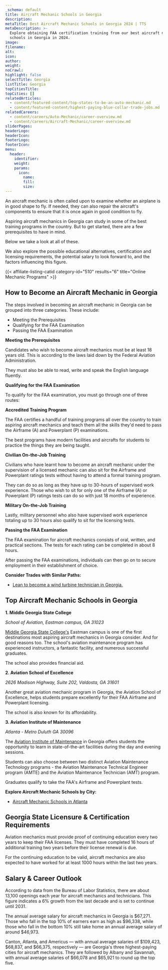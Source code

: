```yaml
---
_schema: default
title: Aircraft Mechanic Schools in Georgia
description:
metaTitle: Best Aircraft Mechanic Schools in Georgia 2024 | TTS
metaDescription: >-
  Explore obtaining FAA certification training from our best aircraft mechanic
  schools in Georgia in 2024.
image:
filename:
alt:
icon:
author:
weight:
noCrawl:
highlight: false
selectTitle: Georgia
listTitle: Georgia
topCitiesTitle:
topCities: []
relatedArticles:
  - content/featured-content/top-states-to-be-an-auto-mechanic.md
  - content/featured-content/highest-paying-blue-collar-trade-jobs.md
relatedCareers:
  - content/careers/Auto-Mechanic/career-overview.md
  - content/careers/Aircraft-Mechanic/career-overview.md
sliderPages:
headerLogo:
headerIcon:
footerLogo:
footerIcon:
menu:
  header:
    identifier:
    weight:
    params:
      icon:
        name:
        fill:
        size:
---
```

An aircraft mechanic is often called upon to examine whether an airplane is in good shape to fly. If needed, they can also repair the aircraft's components to ensure that it is once again in good condition to fly.

Aspiring aircraft mechanics in Georgia can study in some of the best training programs in the country. But to get started, there are a few prerequisites to have in mind.

Below we take a look at all of these.

We also explore the possible educational alternatives, certification and licensing requirements, the potential salary to look forward to, and the factors influencing this figure.

{{< affiliate-listing-catid category-id="510" results="6" title="Online Mechanic Programs" >}}

## **How to Become an Aircraft Mechanic in Georgia**

The steps involved in becoming an aircraft mechanic in Georgia can be grouped into three categories. These include:

* Meeting the Prerequisites
* Qualifying for the FAA Examination
* Passing the FAA Examination

**Meeting the Prerequisites**

Candidates who wish to become aircraft mechanics must be at least 18 years old. This is according to the laws laid down by the Federal Aviation Administration.

They must also be able to read, write and speak the English language fluently.

**Qualifying for the FAA Examination**

To qualify for the FAA examination, you must go through one of three routes:

**Accredited Training Program**

The FAA certifies a handful of training programs all over the country to train aspiring aircraft mechanics and teach them all the skills they'd need to pass the Airframe (A) and Powerplant (P) examinations.

The best programs have modern facilities and aircrafts for students to practice the things they are being taught.

**Civilian On-the-Job Training**

Civilians who have learnt how to become an aircraft mechanic under the supervision of a licensed mechanic can also sit for the Airframe and Powerplant ratings tests without having to attend a formal training program.

They can do so as long as they have up to 30-hours of supervised work experience. Those who wish to sit for only one of the Airframe (A) or Powerplant (P) ratings tests can do so with just 18 months of experience.

**Military On-the-Job Training**

Lastly, military personnel who also have supervised work experience totaling up to 30 hours also qualify to sit for the licensing tests.

**Passing the FAA Examination**

The FAA examination for aircraft mechanics consists of oral, written, and practical sections. The tests for each rating can be completed in about 8 hours.

After passing the FAA examinations, individuals can then go on to secure employment in their establishment of choice.

**Consider Trades with Similar Paths:**

* [Lean to become a wind turbine technician in Georgia.](https://toptradeschools.com/near-you/wind-turbine-technician/georgia/)

## **Top Aircraft Mechanic Schools in Georgia**

**1\. Middle Georgia State College**

*School of Aviation, Eastman campus, GA 31023*

[Middle Georgia State College's](https://www.mga.edu/) Eastman campus is one of the first destinations most aspiring aircraft mechanics in Georgia consider. And for good reasons too. The school's aviation maintenance program has experienced instructors, a fantastic facility, and numerous successful graduates.

The school also provides financial aid.

**2\. Aviation School of Excellence**

*2626 Madison Highway, Suite 202, Valdosta, GA 31601*

Another great aviation mechanic program in Georgia, the Aviation School of Excellence, helps students prepare excellently for their FAA Airframe and Powerplant licensing.

The school is also known for its affordability.

**3\. Aviation Institute of Maintenance**

*Atlanta - Metro Duluth GA 30096*

The [Aviation Institute of Maintenance](https://aviationmaintenance.edu/) in Georgia offers students the opportunity to learn in state-of-the-art facilities during the day and evening sessions.

Students can also choose between two distinct Aviation Maintenance Technology programs - the Aviation Maintenance Technical Engineer program (AMTE) and the Aviation Maintenance Technician (AMT) program.

Graduates qualify to take the FAA's Airframe and Powerplant tests.

**Explore Aircraft Mechanic Schools by City:**

* [Aircraft Mechanic Schools in Atlanta](https://toptradeschools.com/near-you/aircraft-mechanic/georgia/atlanta/)

## **Georgia State Licensure & Certification Requirements**

Aviation mechanics must provide proof of continuing education every two years to keep their FAA licenses. They must have completed 16 hours of additional training two years before their license renewal is due.

For the continuing education to be valid, aircraft mechanics are also expected to have worked for at least 1000 hours within the last two years.

## **Salary & Career Outlook**

According to data from the Bureau of Labor Statistics, there are about 13,100 openings each year for aircraft mechanics and technicians. This figure indicates a 6% growth from the last decade and is set to continue until 2031.

The annual average salary for aircraft mechanics in Georgia is $67,271. Those who fall in the top 10% of earners earn as high as $96,338, while those who fall in the bottom 10% still take home an annual average salary of around $46,973.

Canton, Atlanta, and Americus — with annual average salaries of $109,423, $68,837, and $66,375, respectively — are Georgia's three highest-paying cities for aircraft mechanics. They are followed by Albany and Savannah, with annual average salaries of $66,078 and $65,921 to round up the top five.